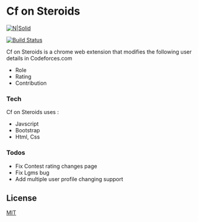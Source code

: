 # Cf on Steroids

[![N|Solid](https://i.ibb.co/DLZyhQJ/ico128.png)](#)

[![Build Status](https://travis-ci.org/joemccann/dillinger.svg?branch=master)](https://github.com/mayankbist45/CfOnSteroids/tree/master)

Cf on Steroids is a chrome web extension that modifies the following user details in Codeforces.com 
  - Role  
  - Rating
  - Contribution

### Tech

Cf on Steroids uses :

* Javscript
* Bootstrap
* Html, Css

### Todos

 - Fix Contest rating changes page
 - Fix Lgms bug
 - Add multiple user profile changing support

License
----
[MIT](https://github.com/mayankbist45/CfOnSteroids/blob/master/LICENSE)
